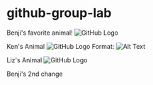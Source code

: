 # github-group-lab

Benji's favorite animal!
![GitHub Logo](https://cdn.britannica.com/79/191679-050-C7114D2B/Adult-capybara.jpg)

Ken's Animal
![GitHub Logo](https://travel.mqcdn.com/mapquest/travel/wp-content/uploads/2013/06/GettyImages-125335389-scaled.jpg)
Format: ![Alt Text](url)

Liz's Animal
![GitHub Logo](https://video.cgtn.com/news/2021-05-02/Wolong-National-Nature-Reserve-extracts-DNA-from-panda-droppings--ZVKNEVWE2A/video/5a8c73f8277a46b29cd14c5f1cdac0b9/5a8c73f8277a46b29cd14c5f1cdac0b9.jpg)


Benji's 2nd change